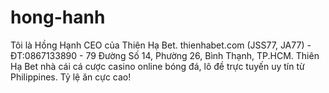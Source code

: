 # hong-hanh
Tôi là Hồng Hạnh CEO của Thiên Hạ Bet. thienhabet.com (JSS77, JA77) - ĐT:0867133890 - 79 Đường Số 14, Phường 26, Bình Thạnh, TP.HCM. Thiên Hạ Bet nhà cái cá cược casino online bóng đá, lô đề trực tuyến uy tín từ Philippines. Tỷ lệ ăn cực cao!
